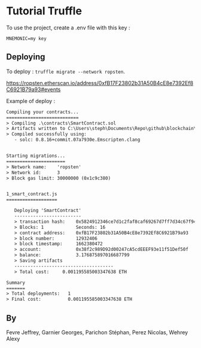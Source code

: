# Tutorial Truffle

To use the project, create a .env file with this key :

```env
MNEMONIC=my key
```

## Deploying

To deploy : `truffle migrate --network ropsten`.

https://ropsten.etherscan.io/address/0xfB17F23802b31A50B4cE8e7392Ef8C6921B79a93#events

Example of deploy :

```txt
Compiling your contracts...
===========================
> Compiling .\contracts\SmartContract.sol
> Artifacts written to C:\Users\steph\Documents\Repo\github\blockchain\build\contracts
> Compiled successfully using:
   - solc: 0.8.16+commit.07a7930e.Emscripten.clang


Starting migrations...
======================
> Network name:    'ropsten'
> Network id:      3
> Block gas limit: 30000000 (0x1c9c380)


1_smart_contract.js
===================

   Deploying 'SmartContract'
   -------------------------
   > transaction hash:    0x5824912346ce7d1c2faf8caf69267d7ff7d34c67f94fc58d72dbcdd60177df47
   > Blocks: 1            Seconds: 16
   > contract address:    0xfB17F23802b31A50B4cE8e7392Ef8C6921B79a93
   > block number:        12932406
   > block timestamp:     1662380472
   > account:             0x38f2c989D92d00247cA5cdEEEF93e11f51Def50f
   > balance:             3.176875897016687799
   > Saving artifacts
   -------------------------------------
   > Total cost:     0.001195585003347638 ETH

Summary
=======
> Total deployments:   1
> Final cost:          0.001195585003347638 ETH
```

## By

Fevre Jeffrey, Garnier Georges, Parichon Stéphan, Perez Nicolas, Wehrey Alexy
